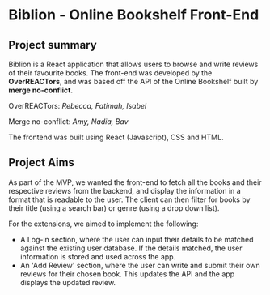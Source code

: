 # Biblion - Online Bookshelf Front-End

## Project summary

Biblion is a React application that allows users to browse and write reviews of their favourite books. The front-end was developed by the **OverREACTors**, and was based off the API of the Online Bookshelf built by **merge no-conflict**.

OverREACTors: _Rebecca, Fatimah, Isabel_

Merge no-conflict: _Amy, Nadia, Bav_

The frontend was built using React (Javascript), CSS and HTML.

## Project Aims

As part of the MVP, we wanted the front-end to fetch all the books and their respective reviews from the backend, and display the information in a format that is readable to the user.
The client can then filter for books by their title (using a search bar) or genre (using a drop down list).

For the extensions, we aimed to implement the following:

- A Log-in section, where the user can input their details to be matched against the existing user database. If the details matched, the user information is stored and used across the app.
- An 'Add Review' section, where the user can write and submit their own reviews for their chosen book. This updates the API and the app displays the updated review.

